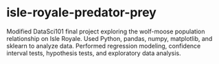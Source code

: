 # isle-royale-predator-prey
Modified DataSci101 final project exploring the wolf-moose population relationship on Isle Royale.
Used Python, pandas, numpy, matplotlib, and sklearn to analyze data.
Performed regression modeling, confidence interval tests, hypothesis tests, and exploratory data analysis.
